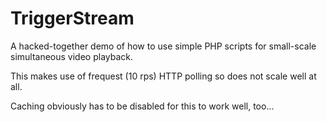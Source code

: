 # TriggerStream

A hacked-together demo of how to use simple PHP scripts for small-scale simultaneous video playback.

This makes use of frequest (10 rps) HTTP polling so does not scale well at all.

Caching obviously has to be disabled for this to work well, too...